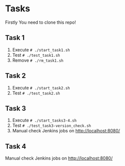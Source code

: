 # Tasks
Firstly You need to clone this repo!

## Task 1
1. Execute `# ./start_task1.sh`
2. Test `# ./test_task1.sh`
3. Remove `# ./rm_task1.sh`

## Task 2
1. Execute `# ./start_task2.sh`
2. Test `# ./test_task2.sh`

## Task 3
1. Execute `# ./start_tasks3-4.sh`
2. Test `# ./test_task3-version_check.sh`
3. Manual check Jenkins jobs on [http://localhost:8080/](http://localhost:8080/)

## Task 4
Manual check Jenkins jobs on [http://localhost:8080/](http://localhost:8080/)
